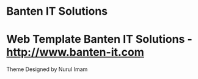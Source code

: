 Banten IT Solutions
===================

Web Template Banten IT Solutions - http://www.banten-it.com
=========
Theme Designed by Nurul Imam
